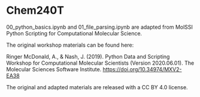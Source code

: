 # Chem240T

00_python_basics.ipynb and 01_file_parsing.ipynb are adapted from MolSSI Python Scripting for Computational Molecular Science.

The original workshop materials can be found here: 

Ringer McDonald, A., & Nash, J. (2019). Python Data and Scripting Workshop for Computational Molecular Scientists (Version 2020.06.01). The Molecular Sciences Software Institute. https://doi.org/10.34974/MXV2-EA38

The original and adapted materials are released with a CC BY 4.0 license.

